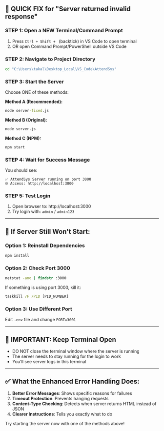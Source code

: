 ## 🚨 QUICK FIX for "Server returned invalid response" 

### STEP 1: Open a NEW Terminal/Command Prompt

1. Press `Ctrl + Shift + ` (backtick) in VS Code to open terminal
2. OR open Command Prompt/PowerShell outside VS Code

### STEP 2: Navigate to Project Directory

```cmd
cd "C:\Users\takal\Desktop_Local\VS_Code\AttendSys"
```

### STEP 3: Start the Server

Choose ONE of these methods:

**Method A (Recommended):**
```cmd
node server-fixed.js
```

**Method B (Original):**
```cmd
node server.js
```

**Method C (NPM):**
```cmd
npm start
```

### STEP 4: Wait for Success Message

You should see:
```
✅ AttendSys Server running on port 3000
🌐 Access: http://localhost:3000
```

### STEP 5: Test Login

1. Open browser to: http://localhost:3000
2. Try login with: `admin` / `admin123`

---

## 🔧 If Server Still Won't Start:

### Option 1: Reinstall Dependencies
```cmd
npm install
```

### Option 2: Check Port 3000
```cmd
netstat -ano | findstr :3000
```
If something is using port 3000, kill it:
```cmd
taskkill /F /PID [PID_NUMBER]
```

### Option 3: Use Different Port
Edit `.env` file and change `PORT=3001`

---

## 🚨 IMPORTANT: Keep Terminal Open

- DO NOT close the terminal window where the server is running
- The server needs to stay running for the login to work
- You'll see server logs in this terminal

---

## ✅ What the Enhanced Error Handling Does:

1. **Better Error Messages**: Shows specific reasons for failures
2. **Timeout Protection**: Prevents hanging requests
3. **Content-Type Checking**: Detects when server returns HTML instead of JSON
4. **Clearer Instructions**: Tells you exactly what to do

Try starting the server now with one of the methods above!

